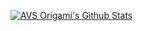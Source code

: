 [![AVS Origami's Github Stats](https://github-readme-stats.vercel.app/api/top-langs?username=AVS-Origami&show_icons=true&theme=dark&exclude_repo=AVS-Origami.github.io,yeti,dots,kiss&hide=makefile&layout=compact&langs_count=8)](https://github.com/AVS-Origami)

<!--
**AVS-Origami/AVS-Origami** is a ✨ _special_ ✨ repository because its `README.md` (this file) appears on your GitHub profile.

Here are some ideas to get you started:

- 🔭 I’m currently working on ...
- 🌱 I’m currently learning ...
- 👯 I’m looking to collaborate on ...
- 🤔 I’m looking for help with ...
- 💬 Ask me about ...
- 📫 How to reach me: ...
- 😄 Pronouns: ...
- ⚡ Fun fact: ...
-->
